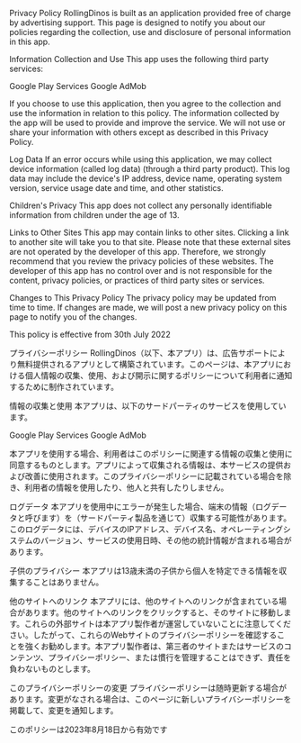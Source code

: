 Privacy Policy
RollingDinos is built as an application provided free of charge by advertising support. This page is designed to notify you about our policies regarding the collection, use and disclosure of personal information in this app.

Information Collection and Use
This app uses the following third party services:

Google Play Services Google AdMob

If you choose to use this application, then you agree to the collection and use the information in relation to this policy. The information collected by the app will be used to provide and improve the service. We will not use or share your information with others except as described in this Privacy Policy.

Log Data
If an error occurs while using this application, we may collect device information (called log data) (through a third party product). This log data may include the device's IP address, device name, operating system version, service usage date and time, and other statistics.

Children's Privacy
This app does not collect any personally identifiable information from children under the age of 13.

Links to Other Sites
This app may contain links to other sites. Clicking a link to another site will take you to that site. Please note that these external sites are not operated by the developer of this app. Therefore, we strongly recommend that you review the privacy policies of these websites. The developer of this app has no control over and is not responsible for the content, privacy policies, or practices of third party sites or services.

Changes to This Privacy Policy
The privacy policy may be updated from time to time. If changes are made, we will post a new privacy policy on this page to notify you of the changes.

This policy is effective from 30th July 2022

プライバシーポリシー
RollingDinos（以下、本アプリ）は、広告サポートにより無料提供されるアプリとして構築されています。このページは、本アプリにおける個人情報の収集、使用、および開示に関するポリシーについて利用者に通知するために制作されています。

情報の収集と使用
本アプリは、以下のサードパーティのサービスを使用しています。

Google Play Services Google AdMob

本アプリを使用する場合、利用者はこのポリシーに関連する情報の収集と使用に同意するものとします。アプリによって収集される情報は、本サービスの提供および改善に使用されます。このプライバシーポリシーに記載されている場合を除き、利用者の情報を使用したり、他人と共有したりしません。

ログデータ
本アプリを使用中にエラーが発生した場合、端末の情報（ログデータと呼びます）を（サードパーティ製品を通じて）収集する可能性があります。このログデータには、デバイスのIPアドレス、デバイス名、オペレーティングシステムのバージョン、サービスの使用日時、その他の統計情報が含まれる場合があります。

子供のプライバシー
本アプリは13歳未満の子供から個人を特定できる情報を収集することはありません。

他のサイトへのリンク
本アプリには、他のサイトへのリンクが含まれている場合があります。他のサイトへのリンクをクリックすると、そのサイトに移動します。これらの外部サイトは本アプリ製作者が運営していないことに注意してください。したがって、これらのWebサイトのプライバシーポリシーを確認することを強くお勧めします。本アプリ製作者は、第三者のサイトまたはサービスのコンテンツ、プライバシーポリシー、または慣行を管理することはできず、責任を負わないものとします。

このプライバシーポリシーの変更
プライバシーポリシーは随時更新する場合があります。変更がなされる場合は、このページに新しいプライバシーポリシーを掲載して、変更を通知します。

このポリシーは2023年8月18日から有効です
